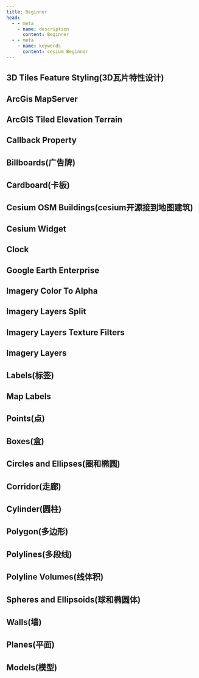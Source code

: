 ```yaml
---
title: Beginner
head:
  - - meta
    - name: description
      content: Beginner
  - - meta
    - name: keywords
      content: cesium Beginner
---
```


## 3D Tiles Feature Styling(3D瓦片特性设计)

<CodePen title="feature-styling" slug="ExwQRrP" height="480" />

## ArcGis MapServer

<CodePen title="ArcGis-MapServer-imagery-provider" slug="XWeZxRL" height="480" />

## ArcGIS Tiled Elevation Terrain

<CodePen title="ArcGIS-TiledElevation-terrain-provider" slug="abLqRyb" height="480" />

## Callback Property

<CodePen title="CallbackProperty" slug="poWaQVg" height="480" />

## Billboards(广告牌)

<CodePen title="billboards" slug="KKXMGrw" height="480" />

## Cardboard(卡板)

<CodePen title="cardboard" slug="yLzjeZo" height="480" />

## Cesium OSM Buildings(cesium开源接到地图建筑)

<CodePen title="cesium-OSM-buildings" slug="XWeBqWJ" height="480" />

## Cesium Widget

<CodePen title="cesium-wedget" slug="eYGjrNY" height="480" />

## Clock

<CodePen title="clock" slug="MWEBGPK" height="480" />

## Google Earth Enterprise

<CodePen title="Google-Earth-Enterprise" slug="xxXJjmL" height="480" />

## Imagery Color To Alpha

<CodePen title="Imagery-Color-To-Alpha" slug="yLzqqbq" height="480" />

## Imagery Layers Split

<CodePen title="Imagery-layers-Split" slug="xxXaXvy" height="480" />

## Imagery Layers Texture Filters

<CodePen title="Imagery-Layers-Texture-Filters" slug="xxXaXvy" height="480" />

## Imagery Layers

<CodePen title="Imagery-Layers" slug="bGoxZKr" height="480" />

## Labels(标签)

<CodePen title="labels" slug="NWadyRa" height="480" />

## Map Labels

<CodePen title="Map-Labels" slug="MWEqRNa" height="480" />

## Points(点)

<CodePen title="points" slug="JjrXdPN" height="480" />

## Boxes(盒)

<CodePen title="boxes" slug="PoJNWzq" height="480" />

## Circles and Ellipses(圈和椭圆)

<CodePen title="circle and ellipses" slug="eYGZgjj" height="480" />

## Corridor(走廊)

<CodePen title="corridor" slug="dyVMjzL" height="480" />

## Cylinder(圆柱)

<CodePen title="corridor" slug="YzrqRzB" height="480" />

## Polygon(多边形)

<CodePen title="corridor" slug="VwMaVRw" height="480" />

## Polylines(多段线)

<CodePen title="corridor" slug="BawKbXW" height="480" />

## Polyline Volumes(线体积)

<CodePen title="polyline-volumes" slug="oNGLvMq" height="480" />

## Spheres and Ellipsoids(球和椭圆体)

<CodePen title="rectangles" slug="JjrKNmr" height="480" />

## Walls(墙)

<CodePen title="walls" slug="rNGLmgy" height="480" />



## Planes(平面)

<CodePen title="planes" slug="YzrNeOp" height="480" />

## Models(模型)

<CodePen title="Models" slug="wvrgmXO" height="480" />
